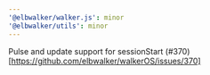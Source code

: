 ```yaml
---
'@elbwalker/walker.js': minor
'@elbwalker/utils': minor
---
```


Pulse and update support for sessionStart
(#370)[https://github.com/elbwalker/walkerOS/issues/370]

